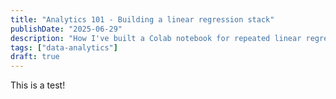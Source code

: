 ```yaml
---
title: "Analytics 101 - Building a linear regression stack"
publishDate: "2025-06-29"
description: "How I've built a Colab notebook for repeated linear regression analyses"
tags: ["data-analytics"]
draft: true
---
```


This is a test!
